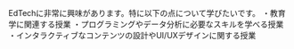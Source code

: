 EdTechに非常に興味があります。特に以下の点について学びたいです。
・教育学に関連する授業
・プログラミングやデータ分析に必要なスキルを学べる授業
・インタラクティブなコンテンツの設計やUI/UXデザインに関する授業
